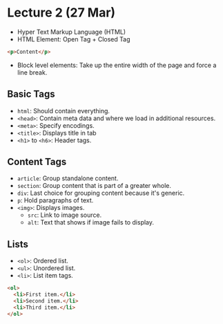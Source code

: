 # Lecture 2 (27 Mar)

- Hyper Text Markup Language (HTML)
- HTML Element: Open Tag + Closed Tag

```html
<p>Content</p>
```

- Block level elements: Take up the entire width of the page and force a line break.

## Basic Tags

- `html`: Should contain everything.
- `<head>`: Contain meta data and where we load in additional resources.
- `<meta>`: Specify encodings.
- `<title>`: Displays title in tab
- `<h1>` to `<h6>`: Header tags.

## Content Tags

- `article`: Group standalone content.
- `section`: Group content that is part of a greater whole.
- `div`: Last choice for grouping content because it's generic.
- `p`: Hold paragraphs of text.
- `<img>`: Displays images.
  - `src`: Link to image source.
  - `alt`: Text that shows if image fails to display.

## Lists

- `<ol>`: Ordered list.
- `<ul>`: Unordered list.
- `<li>`: List item tags.

```html
<ol>
  <li>First item.</li>
  <li>Second item.</li>
  <li>Third item.</li>
</ol>
```
